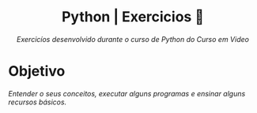 <h1 align="center"> 
     Python | Exercicios 🐍
</h1>

<h6 align="center">Exercicíos desenvolvido durante o curso de Python do Curso em Video </h6>

<h1 aling="center"> Objetivo </h1>

<h6 aling="center"> Entender o seus conceitos, executar alguns programas e ensinar alguns recursos básicos.
</h6>
